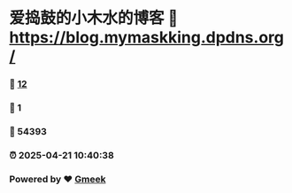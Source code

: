 # 爱捣鼓的小木水的博客 :link: https://blog.mymaskking.dpdns.org/ 
### :page_facing_up: [12](https://blog.mymaskking.dpdns.org//tag.html) 
### :speech_balloon: 1 
### :hibiscus: 54393 
### :alarm_clock: 2025-04-21 10:40:38 
### Powered by :heart: [Gmeek](https://github.com/Meekdai/Gmeek)
